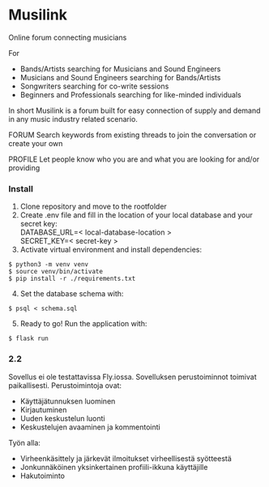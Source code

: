 # Musilink
Online forum connecting musicians

For
- Bands/Artists searching for Musicians and Sound Engineers
- Musicians and Sound Engineers searching for Bands/Artists
- Songwriters searching for co-write sessions
- Beginners and Professionals searching for like-minded individuals

In short Musilink is a forum built for easy connection of supply and demand in any music industry related scenario. 

FORUM
Search keywords from existing threads to join the conversation or create your own

PROFILE
Let people know who you are and what you are looking for and/or providing

### Install

1. Clone repository and move to the rootfolder
2. Create .env file and fill in the location of your local database and your secret key: <br>
DATABASE_URL=< local-database-location > <br>
SECRET_KEY=< secret-key >
3. Activate virtual environment and install dependencies:
```
$ python3 -m venv venv
$ source venv/bin/activate
$ pip install -r ./requirements.txt
```
4. Set the database schema with:
```
$ psql < schema.sql
```
5. Ready to go! Run the application with:
```
$ flask run
```

### 2.2
Sovellus ei ole testattavissa Fly.iossa.
Sovelluksen perustoiminnot toimivat paikallisesti.
Perustoimintoja ovat:
- Käyttäjätunnuksen luominen
- Kirjautuminen
- Uuden keskustelun luonti
- Keskustelujen avaaminen ja kommentointi

Työn alla:
- Virheenkäsittely ja järkevät ilmoitukset virheellisestä syötteestä
- Jonkunnäköinen yksinkertainen profiili-ikkuna käyttäjille
- Hakutoiminto